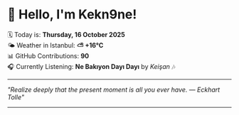 # 👋 Hello, I'm Kekn9ne!

🗓️ Today is: **Thursday, 16 October 2025**  
🌤️ Weather in Istanbul: **⛅️  +16°C**  
📊 GitHub Contributions: **90**  
🎧 Currently Listening: **Ne Bakıyon Dayı Dayı** by *Keişan* 🎶

---

_"Realize deeply that the present moment is all you ever have.  — *Eckhart Tolle*"_

---
